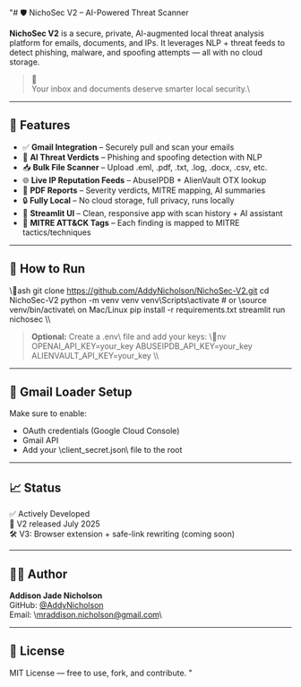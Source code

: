 "# 🛡️ NichoSec V2 – AI-Powered Threat Scanner

**NichoSec V2** is a secure, private, AI-augmented local threat analysis platform for emails, documents, and IPs. It leverages NLP + threat feeds to detect phishing, malware, and spoofing attempts — all with no cloud storage.

> 🧠 \
Your
inbox
and
documents
deserve
smarter
local
security.\

---

## 🚀 Features

- ✅ **Gmail Integration** – Securely pull and scan your emails
- 🧠 **AI Threat Verdicts** – Phishing and spoofing detection with NLP
- 📥 **Bulk File Scanner** – Upload .eml, .pdf, .txt, .log, .docx, .csv, etc.
- 🌐 **Live IP Reputation Feeds** – AbuseIPDB + AlienVault OTX lookup
- 🧾 **PDF Reports** – Severity verdicts, MITRE mapping, AI summaries
- 🔒 **Fully Local** – No cloud storage, full privacy, runs locally
- 🧰 **Streamlit UI** – Clean, responsive app with scan history + AI assistant
- 🧪 **MITRE ATT&CK Tags** – Each finding is mapped to MITRE tactics/techniques

---

## 📂 How to Run

\\\ash
git clone https://github.com/AddyNicholson/NichoSec-V2.git
cd NichoSec-V2
python -m venv venv
venv\\Scripts\\activate   # or \source venv/bin/activate\ on Mac/Linux
pip install -r requirements.txt
streamlit run nichosec
\\\

> **Optional:** Create a \.env\ file and add your keys:
\\\nv
OPENAI_API_KEY=your_key
ABUSEIPDB_API_KEY=your_key
ALIENVAULT_API_KEY=your_key
\\\

---

## 🔑 Gmail Loader Setup

Make sure to enable:
- OAuth credentials (Google Cloud Console)
- Gmail API
- Add your \client_secret.json\ file to the root

---

## 📈 Status

✅ Actively Developed  
📍 V2 released July 2025  
🛠️ V3: Browser extension + safe-link rewriting (coming soon)

---

## 👨‍💻 Author

**Addison Jade Nicholson**  
GitHub: [@AddyNicholson](https://github.com/AddyNicholson)  
Email: \mraddison.nicholson@gmail.com\

---

## 📜 License

MIT License — free to use, fork, and contribute.
"
